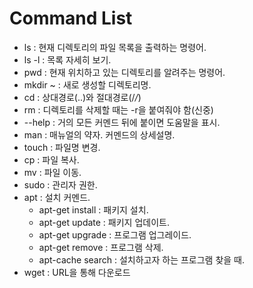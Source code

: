 # Command List

* ls :  현재 디렉토리의 파일 목록을 출력하는 명령어.
* ls -l : 목록 자세히 보기.
* pwd : 현재 위치하고 있는 디렉토리를 알려주는 명령어.
* mkdir ~ : 새로 생성할 디렉토리명.
* cd : 상대경로(..)와 절대경로(/*/*)
* rm : 디렉토리를 삭제할 때는 -r을 붙여줘야 함(신중)
* --help : 거의 모든 커멘드 뒤에 붙이면 도움말을 표시.
* man : 매뉴얼의 약자. 커멘드의 상세설명.
* touch : 파일명 변경.
* cp : 파일 복사.
* mv : 파일 이동.
* sudo : 관리자 권한.
* apt : 설치 커멘드.
	* apt-get install : 패키지 설치.
	* apt-get update : 패키지 업데이트.
	* apt-get upgrade :  프로그램 업그레이드.
	* apt-get remove :  프로그램 삭제.
	* apt-cache search : 설치하고자 하는 프로그램 찾을 때.
 * wget : URL을 통해 다운로드